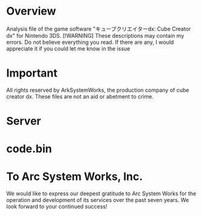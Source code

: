 # Overview
Analysis file of the game software "キューブクリエイターdx: Cube Creator dx" for Nintendo 3DS. 
[!WARNING]
These descriptions may contain my errors. Do not believe everything you read. If there are any, I would appreciate it if you could let me know in the issue

# Important
All rights reserved by ArkSystemWorks, the production company of cube creator dx. These files are not an aid or abetment to crime.

# Server

# code.bin

# To Arc System Works, Inc.
We would like to express our deepest gratitude to Arc System Works for the operation and development of its services over the past seven years. We look forward to your continued success!
